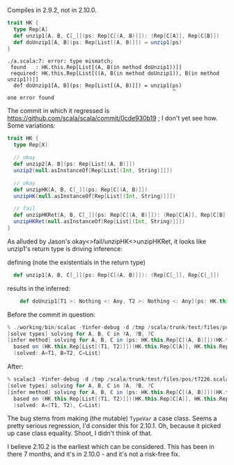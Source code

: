 Compiles in 2.9.2, not in 2.10.0.
```scala
trait HK {
  type Rep[A]
  def unzip1[A, B, C[_]](ps: Rep[C[(A, B)]]): (Rep[C[A]], Rep[C[B]])
  def doUnzip1[A, B](ps: Rep[List[(A, B)]]) = unzip1(ps)
}
```
```
./a.scala:7: error: type mismatch;
 found   : HK.this.Rep[List[(A, B(in method doUnzip1))]]
 required: HK.this.Rep[List[((A, B(in method doUnzip1)), B(in method unzip1))]]
  def doUnzip1[A, B](ps: Rep[List[(A, B)]]) = unzip1(ps)
                                                     ^
one error found
```
The commit in which it regressed is https://github.com/scala/scala/commit/0cde930b19 ; I don't yet see how.
Some variations:

```scala
trait HK {
  type Rep[X]

  // okay
  def unzip2[A, B](ps: Rep[List[(A, B)]])
  unzip2(null.asInstanceOf[Rep[List[(Int, String)]]])

  // okay
  def unzipHK[A, B, C[_]](ps: Rep[C[(A, B)]])
  unzipHK(null.asInstanceOf[Rep[List[(Int, String)]]])

  // fail
  def unzipHKRet[A, B, C[_]](ps: Rep[C[(A, B)]]): (Rep[C[A]], Rep[C[B]])
  unzipHKRet(null.asInstanceOf[Rep[List[(Int, String)]]])
}
```
As alluded by Jason's okay<>fail/unzipHK<>unzipHKRet, it looks like unzip1's return type is driving inference:

defining (note the existentials in the return type)
```scala
  def unzip1[A, B, C[_]](ps: Rep[C[(A, B)]]): (Rep[C[_]], Rep[C[_]])
```

results in the inferred:
```scala
    def doUnzip1[T1 >: Nothing <: Any, T2 >: Nothing <: Any](ps: HK.this.Rep[List[(T1, T2)]]): (HK.this.Rep[List[_]], HK.this.Rep[List[_]]) = HK.this.unzip1[T1, T2, List](ps)
```
Before the commit in question:
```scala
% ./working/bin/scalac -Yinfer-debug -d /tmp /scala/trunk/test/files/pos/t7226.scala 
[solve types] solving for A, B, C in ?A, ?B, ?C
[infer method] solving for A, B, C in (ps: HK.this.Rep[C[(A, B)]])(HK.this.Rep[C[A]], HK.this.Rep[C[B]])
  based on (HK.this.Rep[List[(T1, T2)]])(HK.this.Rep[C[A]], HK.this.Rep[C[B]])
  (solved: A=T1, B=T2, C=List)
```
After:
```scala
% scalac3 -Yinfer-debug -d /tmp /scala/trunk/test/files/pos/t7226.scala 
[solve types] solving for A, B, C in ?A, ?B, ?C
[infer method] solving for A, B, C in (ps: HK.this.Rep[C[(A, B)]])(HK.this.Rep[C[A]], HK.this.Rep[C[B]])
  based on (HK.this.Rep[List[(T1, T2)]])(HK.this.Rep[C[A]], HK.this.Rep[C[B]])
  (solved: A=(T1, T2), C=List)
```
The bug stems from making (the mutable) `TypeVar` a case class. Seems a pretty serious regression, I'd consider this for 2.10.1.
Oh, because it picked up case class equality. Shoot, I didn't think of that.

I believe 2.10.2 is the earliest which can be considered. This has been in there 7 months, and it's in 2.10.0 - and it's not a risk-free fix.
